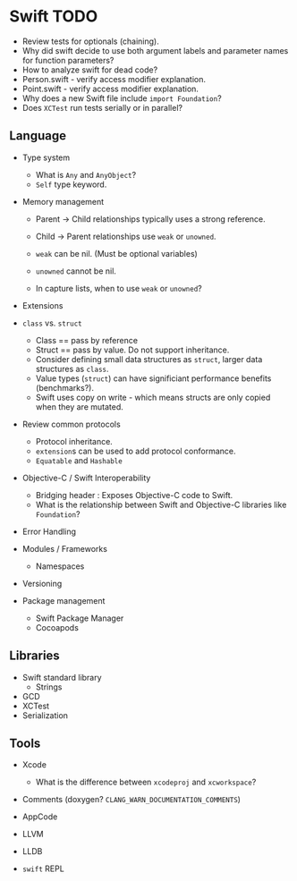 # Swift TODO

* Review tests for optionals (chaining).
* Why did swift decide to use both argument labels and parameter names for function parameters?
* How to analyze swift for dead code?
* Person.swift - verify access modifier explanation.
* Point.swift - verify access modifier explanation.
* Why does a new Swift file include `import Foundation`?
* Does `XCTest` run tests serially or in parallel?


## Language

* Type system
    * What is `Any` and `AnyObject`?
    * `Self` type keyword.

* Memory management
    * Parent -> Child relationships typically uses a strong reference.
    * Child -> Parent relationships use `weak` or `unowned`.
    * `weak` can be nil. (Must be optional variables)
    * `unowned` cannot be nil.

    * In capture lists, when to use `weak` or `unowned`?

* Extensions

* `class` vs. `struct`
    * Class == pass by reference
    * Struct == pass by value. Do not support inheritance.
    * Consider defining small data structures as `struct`, larger data structures as `class`.
    * Value types (`struct`) can have significiant performance benefits (benchmarks?).
    * Swift uses copy on write - which means structs are only copied when they are mutated.

* Review common protocols
    * Protocol inheritance.
    * `extension`s can be used to add protocol conformance.
    * `Equatable` and `Hashable`

* Objective-C / Swift Interoperability
    * Bridging header : Exposes Objective-C code to Swift.
    * What is the relationship between Swift and Objective-C libraries like `Foundation`?

* Error Handling

* Modules / Frameworks
    * Namespaces

* Versioning

* Package management
    * Swift Package Manager
    * Cocoapods

## Libraries

* Swift standard library
  * Strings
* GCD
* XCTest
* Serialization

## Tools

* Xcode
    * What is the difference between `xcodeproj` and `xcworkspace`?

* Comments (doxygen? `CLANG_WARN_DOCUMENTATION_COMMENTS`)
* AppCode
* LLVM
* LLDB
* `swift` REPL
